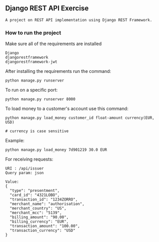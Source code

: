 
## Django REST API Exercise

    A project on REST API implementation using Django REST Framework. 

### How to run the project
Make sure all of the requirements are installed
    
    Django
    djangorestframework
    djangorestframework-jwt
    
After installing the requirements run the command:
    
    python manage.py runserver
    
To run on a specific port:
    
    python manage.py runserver 8000
    

To load money to a customer's account use this command:
    
    python manage.py load_money customer_id float-amount currency(EUR, USD)
    
    # currency is case sensitive
    
Example:
    
    python manage.py load_money 7d901219 30.0 EUR
    
For receiving requests:

    URI : /api/issuer
    Query param: json
    
    Value:
    {
      "type": "presentment",
      "card_id": "4321LOBO",
      "transaction_id": "1234ZORRO",
      "merchant_name": "authorisation",
      "merchant_country": "US",
      "merchant_mcc": "5139",
      "billing_amount": "90.00",
      "billing_currency": "EUR",
      "transaction_amount": "100.00", 
      "transaction_currency": "USD"
    }
    
    

